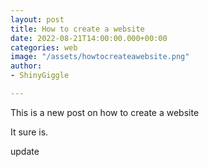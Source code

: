 ```yaml
---
layout: post
title: How to create a website
date: 2022-08-21T14:00:00.000+00:00
categories: web
image: "/assets/howtocreateawebsite.png"
author:
- ShinyGiggle

---
```

This is a new post on how to create a website

It sure is.

update